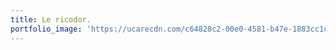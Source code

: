 ```yaml
---
title: Le ricodor.
portfolio_image: 'https://ucarecdn.com/c64828c2-00e0-4581-b47e-1883cc1cd614/'
---
```


